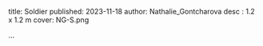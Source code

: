 title: Soldier
published: 2023-11-18
author: Nathalie_Gontcharova
desc : 1.2 x 1.2 m
cover: NG-S.png

...






